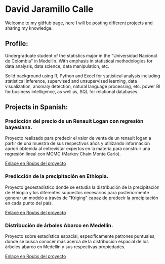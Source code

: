 # David Jaramillo Calle

Welcome to my gitHub page, here I will be posting different projects and sharing my knowledge.

## Profile: 

Undergraduate student of the statistics major in the "Universidad Nacional de Colombia" in Medellin. With emphasis in statistical methodologies for data analysis, data science, data manipulation, etc.

Solid background using R, Python and Excel for statistical analysis including statistical inference, supervised and unsupervised learning, data visualization, anomaly detection, natural language processing, etc. power BI for business intelligence, as well as, SQL for relational databases.

## Projects in Spanish:

### Predicción del precio de un Renault Logan con regresión bayesiana. 
Proyecto realizado para predecir el valor de venta de un renault logan a partir de una muestra de sus respectivos años y utilizando información apriori obtenida al entrevistar expertos en la materia para construir una regresión lineal con MCMC (Markov Chain Monte Carlo).

[Enlace en Rpubs del proyecto](https://rpubs.com/DavidJara2201/805412)

### Predicción de la precipitación en Ethiopia.
Proyecto geoestadístico donde se estudia la distribución de la precipitación de Ethiopia y los diferentes supuestos necesarios para posteriormente generar un modelo a través de "Kriging" capaz de predecir la precipitación en cada punto del país.

[Enlace en Rpubs del proyecto](https://rpubs.com/DavidJara2201/805583)

### Distribución de árboles Abarco en Medellín.
Proyecto sobre estadística espacial, específicamente patrones puntuales, donde se busca conocer más acerca de la distribución espacial de los árboles abarco en Medellín y sus respectivas propiedades.

[Enlace en Rpubs del proyecto](https://rpubs.com/DavidJara2201/805946)
